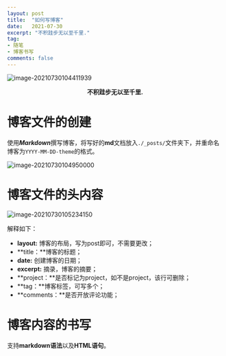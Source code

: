 ```yaml
---
layout: post
title:  "如何写博客"
date:   2021-07-30
excerpt: "不积跬步无以至千里."
tag:
- 随笔 
- 博客书写
comments: false
---
```




![image-20210730104411939](https://gitee.com/cafory/images-store/raw/master/Image/image-20210730104411939.png)

  

<center><b>不积跬步无以至千里.</b> </center>

# 博客文件的创建

使用***Markdown***撰写博客，将写好的**md**文档放入`./_posts/`文件夹下，并重命名博客为`YYYY-MM-DD-theme`的格式。

![image-20210730104950000](https://gitee.com/cafory/images-store/raw/master/Image/image-20210730104950000.png)

# 博客文件的头内容

![image-20210730105234150](https://gitee.com/cafory/images-store/raw/master/Image/image-20210730105234150.png)



解释如下：

+ **layout:** 博客的布局，写为post即可，不需要更改；
+ **title：**博客的标题；
+ **date:** 创建博客的日期；
+ **excerpt:** 摘录，博客的摘要；
+ **project：**是否标记为project，如不是project，该行可删除；
+ **tag：**博客标签，可写多个；
+ **comments：**是否开放评论功能；



# 博客内容的书写

支持**markdown语法**以及**HTML语句**。
